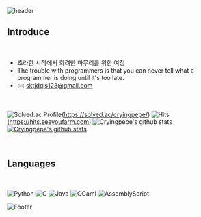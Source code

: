 ![header](https://capsule-render.vercel.app/api?type=waving&color=A3DCBE&height=200&section=header)

Introduce
---

<br/>

- 초라한 시작에서 화려한 마무리를 위한 여정
- The trouble with programmers is that you can never tell what a programmer is doing until it's too late.
- ✉️ sktjdqls123@gmail.com

<br/>

![Solved.ac Profile](http://mazassumnida.wtf/api/v2/generate_badge?boj=cryingpepe)(https://solved.ac/cryingpepe/)
![Hits](https://hits.seeyoufarm.com/api/count/incr/badge.svg?url=https%3A%2F%2Fgithub.com%2FCryingpepe%2F&count_bg=%23000000&title_bg=%23F4FF58&icon=awesomelists.svg&icon_color=%23FFFFFF&title=hits&edge_flat=false)(https://hits.seeyoufarm.com)
![Cryingpepe's github stats](https://github-readme-stats.vercel.app/api?username=Cryingpepe&show_icons=true)[![Cryingpepe's github stats](https://github-readme-stats.vercel.app/api/top-langs/?username=Cryingpepe&show_icons=true&hide_border=true&title_color=004386&icon_color=004386&layout=compact)](https://github.com/Cryingpepe)

<br/>

Languages
---

<br/>

![Python](https://img.shields.io/badge/python-3670A0?style=for-the-badge&logo=python&logoColor=ffdd54)
![C](https://img.shields.io/badge/c-%2300599C.svg?style=for-the-badge&logo=c&logoColor=white)
![Java](https://img.shields.io/badge/java-%23ED8B00.svg?style=for-the-badge&logo=openjdk&logoColor=white)
![OCaml](https://img.shields.io/badge/OCaml-%23E98407.svg?style=for-the-badge&logo=ocaml&logoColor=white)
![AssemblyScript](https://img.shields.io/badge/assembly%20script-%23000000.svg?style=for-the-badge&logo=assemblyscript&logoColor=white)


![Footer](https://capsule-render.vercel.app/api?type=waving&color=A3DCBE&height=200&section=footer)

